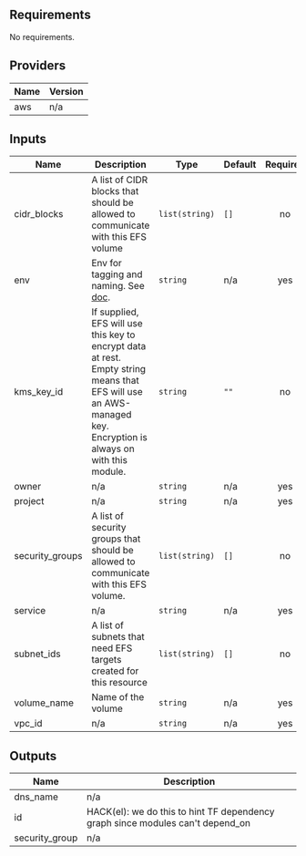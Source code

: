 <!-- START -->
## Requirements

No requirements.

## Providers

| Name | Version |
|------|---------|
| aws | n/a |

## Inputs

| Name | Description | Type | Default | Required |
|------|-------------|------|---------|:--------:|
| cidr\_blocks | A list of CIDR blocks that should be allowed to communicate with this EFS volume | `list(string)` | `[]` | no |
| env | Env for tagging and naming. See [doc](../README.md#consistent-tagging). | `string` | n/a | yes |
| kms\_key\_id | If supplied, EFS will use this key to encrypt data at rest. Empty string means that EFS will use an AWS-managed key. Encryption is always on with this module. | `string` | `""` | no |
| owner | n/a | `string` | n/a | yes |
| project | n/a | `string` | n/a | yes |
| security\_groups | A list of security groups that should be allowed to communicate with this EFS volume. | `list(string)` | `[]` | no |
| service | n/a | `string` | n/a | yes |
| subnet\_ids | A list of subnets that need EFS targets created for this resource | `list(string)` | `[]` | no |
| volume\_name | Name of the volume | `string` | n/a | yes |
| vpc\_id | n/a | `string` | n/a | yes |

## Outputs

| Name | Description |
|------|-------------|
| dns\_name | n/a |
| id | HACK(el): we do this to hint TF dependency graph since modules can't depend\_on |
| security\_group | n/a |

<!-- END -->
